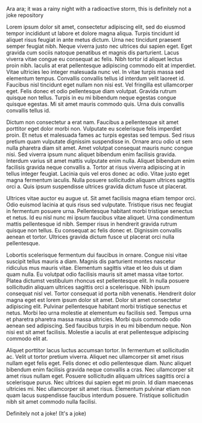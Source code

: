 Ara ara; it was a rainy night with a radioactive storm, this is definitely not a joke repository

Lorem ipsum dolor sit amet, consectetur adipiscing elit, sed do eiusmod tempor incididunt ut labore et dolore magna aliqua. Turpis tincidunt id aliquet risus feugiat in ante metus dictum. Urna nec tincidunt praesent semper feugiat nibh. Neque viverra justo nec ultrices dui sapien eget. Eget gravida cum sociis natoque penatibus et magnis dis parturient. Lacus viverra vitae congue eu consequat ac felis. Nibh tortor id aliquet lectus proin nibh. Iaculis at erat pellentesque adipiscing commodo elit at imperdiet. Vitae ultricies leo integer malesuada nunc vel. In vitae turpis massa sed elementum tempus. Convallis convallis tellus id interdum velit laoreet id. Faucibus nisl tincidunt eget nullam non nisi est. Vel fringilla est ullamcorper eget. Felis donec et odio pellentesque diam volutpat. Gravida rutrum quisque non tellus. Turpis in eu mi bibendum neque egestas congue quisque egestas. Mi sit amet mauris commodo quis. Urna duis convallis convallis tellus id.

Dictum non consectetur a erat nam. Faucibus a pellentesque sit amet porttitor eget dolor morbi non. Vulputate eu scelerisque felis imperdiet proin. Et netus et malesuada fames ac turpis egestas sed tempus. Sed risus pretium quam vulputate dignissim suspendisse in. Ornare arcu odio ut sem nulla pharetra diam sit amet. Amet volutpat consequat mauris nunc congue nisi. Sed viverra ipsum nunc aliquet bibendum enim facilisis gravida. Interdum varius sit amet mattis vulputate enim nulla. Aliquet bibendum enim facilisis gravida neque convallis a. Tortor at risus viverra adipiscing at in tellus integer feugiat. Lacinia quis vel eros donec ac odio. Vitae justo eget magna fermentum iaculis. Nulla posuere sollicitudin aliquam ultrices sagittis orci a. Quis ipsum suspendisse ultrices gravida dictum fusce ut placerat.

Ultrices vitae auctor eu augue ut. Sit amet facilisis magna etiam tempor orci. Odio euismod lacinia at quis risus sed vulputate. Tristique risus nec feugiat in fermentum posuere urna. Pellentesque habitant morbi tristique senectus et netus. Id eu nisl nunc mi ipsum faucibus vitae aliquet. Urna condimentum mattis pellentesque id nibh. Semper risus in hendrerit gravida rutrum quisque non tellus. Eu consequat ac felis donec et. Dignissim convallis aenean et tortor. Ultrices gravida dictum fusce ut placerat orci nulla pellentesque.

Lobortis scelerisque fermentum dui faucibus in ornare. Congue nisi vitae suscipit tellus mauris a diam. Magnis dis parturient montes nascetur ridiculus mus mauris vitae. Elementum sagittis vitae et leo duis ut diam quam nulla. Eu volutpat odio facilisis mauris sit amet massa vitae tortor. Platea dictumst vestibulum rhoncus est pellentesque elit. In nulla posuere sollicitudin aliquam ultrices sagittis orci a scelerisque. Nibh ipsum consequat nisl vel. Tortor consequat id porta nibh venenatis. Hendrerit dolor magna eget est lorem ipsum dolor sit amet. Dolor sit amet consectetur adipiscing elit. Pulvinar pellentesque habitant morbi tristique senectus et netus. Morbi leo urna molestie at elementum eu facilisis sed. Tempus urna et pharetra pharetra massa massa ultricies. Morbi quis commodo odio aenean sed adipiscing. Sed faucibus turpis in eu mi bibendum neque. Non nisi est sit amet facilisis. Molestie a iaculis at erat pellentesque adipiscing commodo elit at.

Aliquet porttitor lacus luctus accumsan tortor. In fermentum et sollicitudin ac. Velit ut tortor pretium viverra. Aliquet nec ullamcorper sit amet risus nullam eget felis eget. Felis donec et odio pellentesque diam. Nunc aliquet bibendum enim facilisis gravida neque convallis a cras. Nec ullamcorper sit amet risus nullam eget. Posuere sollicitudin aliquam ultrices sagittis orci a scelerisque purus. Nec ultrices dui sapien eget mi proin. Id diam maecenas ultricies mi. Nec ullamcorper sit amet risus. Elementum pulvinar etiam non quam lacus suspendisse faucibus interdum posuere. Tristique sollicitudin nibh sit amet commodo nulla facilisi.

Definitely not a joke!
(It's a joke)
